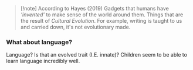 > [!note] According to Hayes (2019)
> Gadgets that humans have *'invented'* to make sense of the world around them. Things that are the result of *Cultural Evolution*. For example, writing is taught to us and carried down, it's not evolutionary made. 

### What about language?
Language? Is that an evolved trait (I.E. innate)? Children seem to be able to learn language incredibly well.  